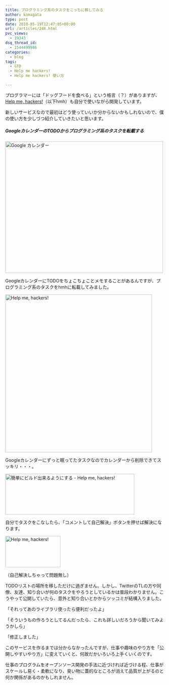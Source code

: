 ```yaml
---
title: プログラミング系のタスクをこっちに移してみる
author: komagata
type: post
date: 2010-05-19T12:47:05+00:00
url: /articles/246.html
pvc_views:
  - 19343
dsq_thread_id:
  - 1544499986
categories:
  - blog
tags:
  - GTD
  - Help me hackers!
  - Help me hackers! 使い方

---
```

プログラマーには「ドッグフードを食べる」という格言（？）がありますが、[Help me, hackers!][1]（以下hmh）も自分で使いながら開発しています。

新しいサービスなので最初はどう使っていいか分からないかもしれないので、僕の使い方を少しづつ紹介していきたいと思います。

##### GoogleカレンダーのTODOからプログラミング系のタスクを転載する

<p class="center">
  <a href="http://www.flickr.com/photos/komagata/4620863983/" title="Google カレンダー by komagata, on Flickr"><img src="http://farm5.static.flickr.com/4031/4620863983_e4e57f415b.jpg" width="500" height="417" alt="Google カレンダー" /></a>
</p>

GoogleカレンダーにTODOをちょこちょことメモすることがあるんですが、プログラミング系のタスクをhmhに転載してみました。

<p class="center">
  <a href="http://www.flickr.com/photos/komagata/4621558352/" title="Help me, hackers! by komagata, on Flickr"><img src="http://farm5.static.flickr.com/4035/4621558352_8e3c16f7b6.jpg" width="465" height="500" alt="Help me, hackers!" /></a>
</p>

Googleカレンダーにずっと眠ってたタスクなのでカレンダーから削除できてスッキリ・・・。

<p class="center">
  <a href="http://www.flickr.com/photos/komagata/4620923537/" title="簡単にビルド出来るようにする - Help me, hackers! by komagata, on Flickr"><img src="http://farm4.static.flickr.com/3395/4620923537_fd155c01ba_o.png" width="409" height="129" alt="簡単にビルド出来るようにする - Help me, hackers!" /></a>
</p>

自分でタスクをこなしたら、「コメントして自己解決」ボタンを押せば解決になります。

<p class="center">
  <a href="http://www.flickr.com/photos/komagata/4621534958/" title="Help me, hackers! by komagata, on Flickr"><img src="http://farm5.static.flickr.com/4006/4621534958_c9e5b8af65_o.png" width="175" height="99" alt="Help me, hackers!" /></a>
</p>

（自己解決しちゃって問題無し）

TODOリストの場所を移しただけに過ぎません。しかし、TwitterのTLの方や同僚、友達、知り合いが何のタスクをやろうとしているかは普段わかりません。こうやって公開していたら、意外と知り合いとかからツッコミが結構入りました。

「それってあのライブラリ使ったら便利だったよ」

「そういうもの作ろうとしてるんだったら、これも詳しいだろうから聞いてみようかしら」

「修正しました」

このサービスを作るまでは分からなかったんですが、仕事や趣味のやり方を「公開しやすいやり方」に変えていくと、何故だかいろいろ上手くいくのです。

仕事のプログラムをオープンソース開発の手法に近づければ近づける程、仕事がスケールし易く・柔軟になり、臭い物に蓋的なところが消えて品質が上がるのと何か関係があるのかもしれません。

 [1]: http://help-me-hackers.com/